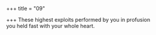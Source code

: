 +++
title = "09"

+++
These highest exploits performed by you in profusion  
you held fast with your whole heart.  